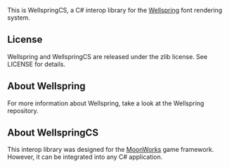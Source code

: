 This is WellspringCS, a C# interop library for the [Wellspring](https://gitea.moonside.games/MoonsideGames/Wellspring) font rendering system.

License
-------
Wellspring and WellspringCS are released under the zlib license. See LICENSE for details.

About Wellspring
----------------
For more information about Wellspring, take a look at the Wellspring repository.

About WellspringCS
------------------
This interop library was designed for the [MoonWorks](https://gitea.moonside.games/MoonsideGames/MoonWorks) game framework. However, it can be integrated into any C# application.
